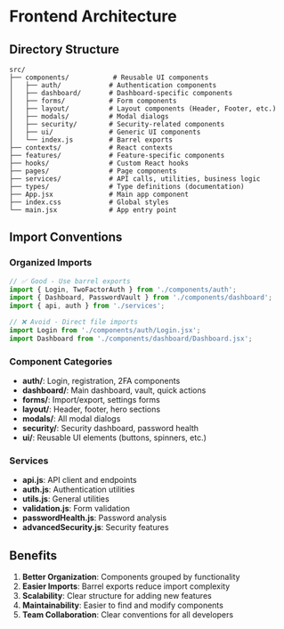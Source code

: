 # Frontend Architecture

## Directory Structure

```
src/
├── components/           # Reusable UI components
│   ├── auth/            # Authentication components
│   ├── dashboard/       # Dashboard-specific components
│   ├── forms/           # Form components
│   ├── layout/          # Layout components (Header, Footer, etc.)
│   ├── modals/          # Modal dialogs
│   ├── security/        # Security-related components
│   ├── ui/              # Generic UI components
│   └── index.js         # Barrel exports
├── contexts/            # React contexts
├── features/            # Feature-specific components
├── hooks/               # Custom React hooks
├── pages/               # Page components
├── services/            # API calls, utilities, business logic
├── types/               # Type definitions (documentation)
├── App.jsx              # Main app component
├── index.css            # Global styles
└── main.jsx             # App entry point
```

## Import Conventions

### Organized Imports
```javascript
// ✅ Good - Use barrel exports
import { Login, TwoFactorAuth } from './components/auth';
import { Dashboard, PasswordVault } from './components/dashboard';
import { api, auth } from './services';

// ❌ Avoid - Direct file imports
import Login from './components/auth/Login.jsx';
import Dashboard from './components/dashboard/Dashboard.jsx';
```

### Component Categories

- **auth/**: Login, registration, 2FA components
- **dashboard/**: Main dashboard, vault, quick actions
- **forms/**: Import/export, settings forms
- **layout/**: Header, footer, hero sections
- **modals/**: All modal dialogs
- **security/**: Security dashboard, password health
- **ui/**: Reusable UI elements (buttons, spinners, etc.)

### Services

- **api.js**: API client and endpoints
- **auth.js**: Authentication utilities
- **utils.js**: General utilities
- **validation.js**: Form validation
- **passwordHealth.js**: Password analysis
- **advancedSecurity.js**: Security features

## Benefits

1. **Better Organization**: Components grouped by functionality
2. **Easier Imports**: Barrel exports reduce import complexity
3. **Scalability**: Clear structure for adding new features
4. **Maintainability**: Easier to find and modify components
5. **Team Collaboration**: Clear conventions for all developers